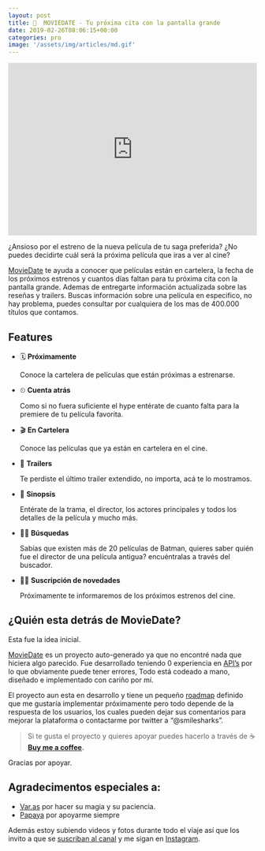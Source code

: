 ```yaml
---
layout: post
title: 🎥  MOVIEDATE - Tu próxima cita con la pantalla grande
date: 2019-02-26T08:06:15+00:00
categories: pro
image: '/assets/img/articles/md.gif'
---
```


<iframe width="100%" height="350" src="https://www.youtube.com/embed/u8L7Sdg8rJY" frameborder="0" allowfullscreen></iframe>

¿Ansioso por el estreno de la nueva película de tu saga preferida? ¿No puedes decidirte cuál será la próxima película que iras a ver al cine?


[MovieDate](http://moviedates.info) te ayuda a conocer que películas están en cartelera, la fecha de los próximos estrenos y cuantos días faltan para tu próxima cita con la pantalla grande. Ademas de entregarte información actualizada sobre las reseñas y trailers. Buscas información sobre una película en especifico, no hay problema, puedes consultar por cualquiera de los mas de 400.000 títulos que contamos.

## Features

- 🗓 **Próximamente**

    Conoce la cartelera de películas que están próximas a estrenarse.

- ⏲ **Cuenta atrás**

    Como si no fuera suficiente el hype entérate de cuanto falta para la premiere de tu película favorita.

- 🎬 **En Cartelera**

    Conoce las películas que ya están en cartelera en el cine.

- 📼 **Trailers**

    Te perdiste el último trailer extendido, no importa, acá te lo mostramos.

- 📄 **Sinopsis**

    Entérate de la trama, el director, los actores principales y todos los detalles de la película y mucho más.

- 🕵️‍♀️ **Búsquedas**

    Sabías que existen más de 20 películas de Batman, quieres saber quién fue el director de una película antigua? encuéntralas a través del buscador.

- 🕵️‍♀️ **Suscripción de novedades**

  Próximamente te informaremos de los próximos estrenos del cine.

## ¿Quién esta detrás de MovieDate?

Esta fue la idea inicial.

[MovieDate](http://moviedate.info) es un proyecto auto-generado ya que no encontré nada que hiciera algo parecido. Fue desarrollado teniendo 0 experiencia en [API’s](https://www.themoviedb.org/documentation/api) por lo que obviamente puede tener errores, Todo está codeado a mano, diseñado e implementado con cariño por mí.

El proyecto aun esta en desarrollo y tiene un pequeño [roadmap](https://www.notion.so/smilesharks/What-s-New-aa1a0799c4c7427ea389385f4ea5b860) definido que me gustaría implementar próximamente pero todo depende de la respuesta de los usuarios, los cuales pueden dejar sus comentarios para mejorar la plataforma o contactarme por twitter a “@smilesharks”.

> Si te gusta el proyecto y quieres apoyar puedes hacerlo a través de ☕️ [**Buy me a coffee**](https://www.buymeacoffee.com/xvjL2lU86)**.**

Gracias por apoyar.

## Agradecimentos especiales a:

- [Var.as](https://www.instagram.com/var.as/) por hacer su magia y su paciencia.
- [Papaya](https://www.instagram.com/esperanzalbani/) por apoyarme siempre

Además estoy subiendo videos y fotos durante todo el viaje así que los invito a que se [suscriban al canal](http://bit.ly/youtubearielweb) y me sigan en [Instagram](https://www.instagram.com/smilesharks).
